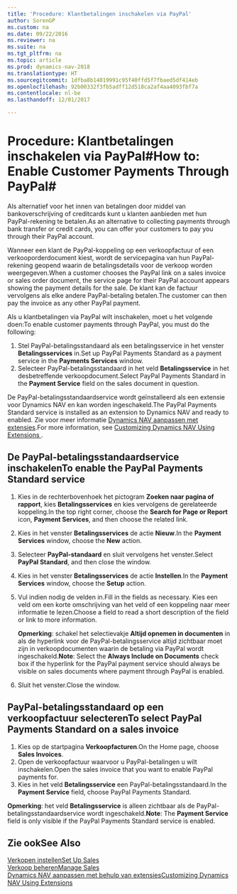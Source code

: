 ```yaml
---
title: 'Procedure: Klantbetalingen inschakelen via PayPal'
author: SorenGP
ms.custom: na
ms.date: 09/22/2016
ms.reviewer: na
ms.suite: na
ms.tgt_pltfrm: na
ms.topic: article
ms.prod: dynamics-nav-2018
ms.translationtype: HT
ms.sourcegitcommit: 1dfba8b14019991c95f40ffd5f7fbaed5df414eb
ms.openlocfilehash: 92b00332f3fb5adff12d518ca2af4aa4093fbf7a
ms.contentlocale: nl-be
ms.lasthandoff: 12/01/2017

---
```


# <a name="how-to-enable-customer-payments-through-paypal"></a><span data-ttu-id="cea00-102">Procedure: Klantbetalingen inschakelen via PayPal#</span><span class="sxs-lookup"><span data-stu-id="cea00-102">How to: Enable Customer Payments Through PayPal#</span></span>
<span data-ttu-id="cea00-103">Als alternatief voor het innen van betalingen door middel van bankoverschrijving of creditcards kunt u klanten aanbieden met hun PayPal-rekening te betalen.</span><span class="sxs-lookup"><span data-stu-id="cea00-103">As an alternative to collecting payments through bank transfer or credit cards, you can offer your customers to pay you through their PayPal account.</span></span>

<span data-ttu-id="cea00-104">Wanneer een klant de PayPal-koppeling op een verkoopfactuur of een verkooporderdocument kiest, wordt de servicepagina van hun PayPal-rekening geopend waarin de betalingsdetails voor de verkoop worden weergegeven.</span><span class="sxs-lookup"><span data-stu-id="cea00-104">When a customer chooses the PayPal link on a sales invoice or sales order document, the service page for their PayPal account appears showing the payment details for the sale.</span></span> <span data-ttu-id="cea00-105">De klant kan de factuur vervolgens als elke andere PayPal-betaling betalen.</span><span class="sxs-lookup"><span data-stu-id="cea00-105">The customer can then pay the invoice as any other PayPal payment.</span></span>

<span data-ttu-id="cea00-106">Als u klantbetalingen via PayPal wilt inschakelen, moet u het volgende doen:</span><span class="sxs-lookup"><span data-stu-id="cea00-106">To enable customer payments through PayPal, you must do the following:</span></span>

1. <span data-ttu-id="cea00-107">Stel PayPal-betalingsstandaard als een betalingsservice in het venster **Betalingsservices** in.</span><span class="sxs-lookup"><span data-stu-id="cea00-107">Set up PayPal Payments Standard as a payment service in the **Payments Services** window.</span></span>
2. <span data-ttu-id="cea00-108">Selecteer PayPal-betalingsstandaard in het veld **Betalingsservice** in het desbetreffende verkoopdocument.</span><span class="sxs-lookup"><span data-stu-id="cea00-108">Select PayPal Payments Standard in the **Payment Service** field on the sales document in question.</span></span>

<span data-ttu-id="cea00-109">De PayPal-betalingsstandaardservice wordt geïnstalleerd als een extensie voor Dynamics NAV en kan worden ingeschakeld.</span><span class="sxs-lookup"><span data-stu-id="cea00-109">The PayPal Payments Standard service is installed as an extension to Dynamics NAV and ready to enabled.</span></span> <span data-ttu-id="cea00-110">Zie voor meer informatie [Dynamics NAV aanpassen met extensies](ui-extensions.md).</span><span class="sxs-lookup"><span data-stu-id="cea00-110">For more information, see [Customizing Dynamics NAV Using Extensions ](ui-extensions.md).</span></span>

## <a name="to-enable-the-paypal-payments-standard-service"></a><span data-ttu-id="cea00-111">De PayPal-betalingsstandaardservice inschakelen</span><span class="sxs-lookup"><span data-stu-id="cea00-111">To enable the PayPal Payments Standard service</span></span>
1. <span data-ttu-id="cea00-112">Kies in de rechterbovenhoek het pictogram **Zoeken naar pagina of rapport**, kies **Betalingsservices** en kies vervolgens de gerelateerde koppeling.</span><span class="sxs-lookup"><span data-stu-id="cea00-112">In the top right corner, choose the **Search for Page or Report** icon, **Payment Services**, and then choose the related link.</span></span>  
2. <span data-ttu-id="cea00-113">Kies in het venster **Betalingsservices** de actie **Nieuw**.</span><span class="sxs-lookup"><span data-stu-id="cea00-113">In the **Payment Services** window, choose the **New** action.</span></span>
3. <span data-ttu-id="cea00-114">Selecteer **PayPal-standaard** en sluit vervolgens het venster.</span><span class="sxs-lookup"><span data-stu-id="cea00-114">Select **PayPal Standard**, and then close the window.</span></span>
4. <span data-ttu-id="cea00-115">Kies in het venster **Betalingsservices** de actie **Instellen**.</span><span class="sxs-lookup"><span data-stu-id="cea00-115">In the **Payment Services** window, choose the **Setup** action.</span></span>
5. <span data-ttu-id="cea00-116">Vul indien nodig de velden in.</span><span class="sxs-lookup"><span data-stu-id="cea00-116">Fill in the fields as necessary.</span></span> <span data-ttu-id="cea00-117">Kies een veld om een korte omschrijving van het veld of een koppeling naar meer informatie te lezen.</span><span class="sxs-lookup"><span data-stu-id="cea00-117">Choose a field to read a short description of the field or link to more information.</span></span>

    <span data-ttu-id="cea00-118">**Opmerking**: schakel het selectievakje **Altijd opnemen in documenten** in als de hyperlink voor de PayPal-betalingsservice altijd zichtbaar moet zijn in verkoopdocumenten waarin de betaling via PayPal wordt ingeschakeld.</span><span class="sxs-lookup"><span data-stu-id="cea00-118">**Note**: Select the **Always Include on Documents** check box if the hyperlink for the PayPal payment service should always be visible on sales documents where payment through PayPal is enabled.</span></span>

6. <span data-ttu-id="cea00-119">Sluit het venster.</span><span class="sxs-lookup"><span data-stu-id="cea00-119">Close the window.</span></span>

## <a name="to-select-paypal-payments-standard-on-a-sales-invoice"></a><span data-ttu-id="cea00-120">PayPal-betalingsstandaard op een verkoopfactuur selecteren</span><span class="sxs-lookup"><span data-stu-id="cea00-120">To select PayPal Payments Standard on a sales invoice</span></span>
1. <span data-ttu-id="cea00-121">Kies op de startpagina **Verkoopfacturen**.</span><span class="sxs-lookup"><span data-stu-id="cea00-121">On the Home page, choose **Sales Invoices**.</span></span>
2. <span data-ttu-id="cea00-122">Open de verkoopfactuur waarvoor u PayPal-betalingen u wilt inschakelen.</span><span class="sxs-lookup"><span data-stu-id="cea00-122">Open the sales invoice that you want to enable PayPal payments for.</span></span>
3. <span data-ttu-id="cea00-123">Kies in het veld **Betalingsservice** een PayPal-betalingsstandaard.</span><span class="sxs-lookup"><span data-stu-id="cea00-123">In the **Payment Service** field, choose PayPal Payments Standard.</span></span>

<span data-ttu-id="cea00-124">**Opmerking**: het veld **Betalingsservice** is alleen zichtbaar als de PayPal-betalingsstandaardservice wordt ingeschakeld.</span><span class="sxs-lookup"><span data-stu-id="cea00-124">**Note**: The **Payment Service** field is only visible if the PayPal Payments Standard service is enabled.</span></span>   

## <a name="see-also"></a><span data-ttu-id="cea00-125">Zie ook</span><span class="sxs-lookup"><span data-stu-id="cea00-125">See Also</span></span>  
[<span data-ttu-id="cea00-126">Verkopen instellen</span><span class="sxs-lookup"><span data-stu-id="cea00-126">Set Up Sales</span></span>](sales-setup-sales.md)  
[<span data-ttu-id="cea00-127">Verkoop beheren</span><span class="sxs-lookup"><span data-stu-id="cea00-127">Manage Sales</span></span>](sales-manage-sales.md)  
[<span data-ttu-id="cea00-128">Dynamics NAV aanpassen met behulp van extensies</span><span class="sxs-lookup"><span data-stu-id="cea00-128">Customizing Dynamics NAV Using Extensions</span></span>](ui-extensions.md)

